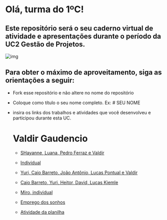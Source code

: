 # Olá, turma do 1ºC! 
## Este repositório será o seu caderno virtual de atividade e apresentações durante o período da UC2 Gestão de Projetos. 

![img](https://blog.acelerato.com/wp-content/uploads/2020/08/5-beneficios-da-gesta%CC%83o-de-projetos-para-a-sua-empresa-1200x640.png)

## Para obter o máximo de aproveitamento, siga as orientações a seguir:

- Fork esse repositório e não altere no nome do repositório
- Coloque como título o seu nome completo. Ex: # SEU NOME
- insira os links dos trabalhos e atividades que você desenvolveu e participou durante esta UC.

  # Valdir Gaudencio

  - [SHayanne, Luana, Pedro Ferraz e Valdir](https://trello.com/b/gUtHY6Ln/trabalho-maneiro)
  - [Individual](https://trello.com/b/UlwarPWA/atividadividual)
  - [Yuri, Caio Barreto, João Antônio, Lucas Pontual e Valdir](https://trello.com/b/5enRkCmQ/gerenciamento-de-entregas-para-1c)
  - [Caio Barreto, Yuri, Heitor, David, Lucas Kiemle](https://www.canva.com/design/DAGEjaXxHqU/f4kD7Ghe-EfPqTGlCe5M9g/edit?utm_content=DAGEjaXxHqU&utm_campaign=designshare&utm_medium=link2&utm_source=sharebutton)
 
  - [Miro, individual](https://miro.com/app/board/uXjVKGOdg_c=/?share_link_id=35584917114)
 
  -  [Emprego dos sonhos](https://docs.google.com/document/d/1h3e0gSJxqg84bPm6oWz4Vu6BFINIJrKtxCMlBUkR05k/edit?usp=sharing)
 
  -  [Atividade da planilha](https://docs.google.com/spreadsheets/d/15r5nhLpCM5i1E_Zci2s4DUmjR404hpoycgde-5hmax4/edit?usp=sharing)
